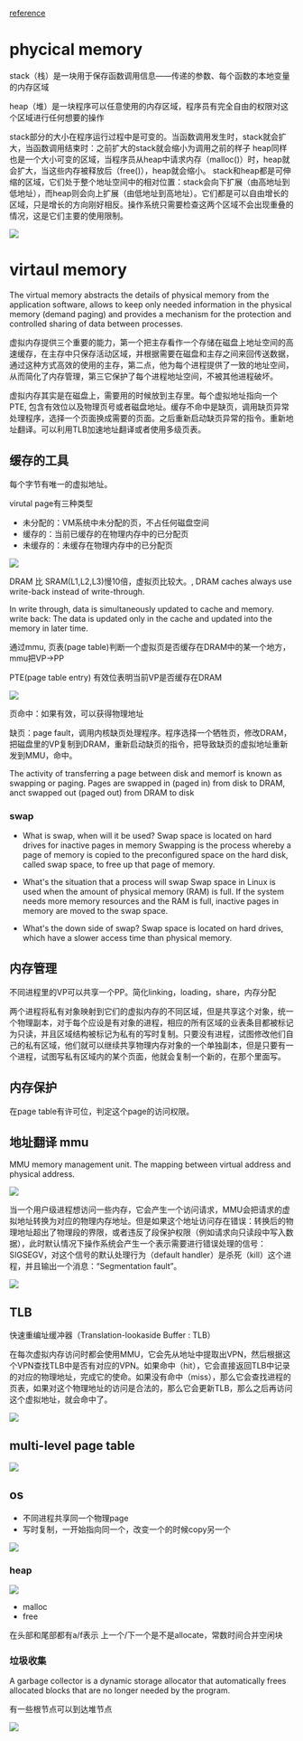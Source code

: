 
[reference](https://gywbd.github.io/posts/2016/1/segmentation-fault.html)

# phycical memory


stack（栈）是一块用于保存函数调用信息——传递的参数、每个函数的本地变量的内存区域

heap（堆）是一块程序可以任意使用的内存区域，程序员有完全自由的权限对这个区域进行任何想要的操作

stack部分的大小在程序运行过程中是可变的。当函数调用发生时，stack就会扩大，当函数调用结束时：之前扩大的stack就会缩小为调用之前的样子
heap同样也是一个大小可变的区域，当程序员从heap中请求内存（malloc()）时，heap就会扩大，当这些内存被释放后（free()），heap就会缩小。
stack和heap都是可伸缩的区域，它们处于整个地址空间中的相对位置：stack会向下扩展（由高地址到低地址），而heap则会向上扩展（由低地址到高地址）。它们都是可以自由增长的区域，只是增长的方向刚好相反。操作系统只需要检查这两个区域不会出现重叠的情况，这是它们主要的使用限制。

![](/assets/images/2021-04-05-23-02-01.png)

# virtaul memory

The virtual memory abstracts the details of physical memory from the application software, allows to keep only needed information in the physical memory (demand paging) and provides a mechanism for the protection and controlled sharing of data between processes.

虚拟内存提供三个重要的能力，第一个把主存看作一个存储在磁盘上地址空间的高速缓存，在主存中只保存活动区域，并根据需要在磁盘和主存之间来回传送数据，通过这种方式高效的使用的主存，第二点，他为每个进程提供了一致的地址空间，从而简化了内存管理，第三它保护了每个进程地址空间，不被其他进程破坏。

虚拟内存其实是在磁盘上，需要用的时候放到主存里。每个虚拟地址指向一个PTE, 包含有效位以及物理页号或者磁盘地址。缓存不命中是缺页，调用缺页异常处理程序，选择一个页面换成需要的页面。之后重新启动缺页异常的指令。重新地址翻译。可以利用TLB加速地址翻译或者使用多级页表。

## 缓存的工具

每个字节有唯一的虚拟地址。

virutal page有三种类型

- 未分配的：VM系统中未分配的页，不占任何磁盘空间
- 缓存的：当前已缓存的在物理内存中的已分配页
- 未缓存的：未缓存在物理内存中的已分配页

![](/assets/images/2021-05-03-19-20-38.png)

DRAM 比 SRAM(L1,L2,L3)慢10倍，虚拟页比较大。, DRAM caches always use write-back instead of write-through.

In write through, data is simultaneously updated to cache and memory. 
write back: The data is updated only in the cache and updated into the memory in later time. 

通过mmu, 页表(page table)判断一个虚拟页是否缓存在DRAM中的某一个地方，mmu把VP->PP

PTE(page table entry) 有效位表明当前VP是否缓存在DRAM

![](/assets/images/2021-05-03-19-25-39.png)

页命中：如果有效，可以获得物理地址

缺页：page fault，调用内核缺页处理程序。程序选择一个牺牲页，修改DRAM，把磁盘里的VP复制到DRAM，重新启动缺页的指令，把导致缺页的虚拟地址重新发到MMU，命中。

The activity of transferring a page between disk and memorf is known as swapping or paging. Pages are swapped in (paged in) from disk to DRAM, anct swapped out (paged out) from DRAM to disk
### swap

- What is swap, when will it be used?
Swap space is located on hard drives for inactive pages in memory
Swapping is the process whereby a page of memory is copied to the preconfigured space on the hard disk,
called swap space, to free up that page of memory.

- What's the situation that a process will swap
Swap space in Linux is used when the amount of physical memory (RAM) is full.
If the system needs more memory resources and the RAM is full,
inactive pages in memory are moved to the swap space.

- What's the down side of swap?
Swap space is located on hard drives, which have a slower access time than physical memory.
 
## 内存管理

不同进程里的VP可以共享一个PP。简化linking，loading，share，内存分配

两个进程将私有对象映射到它们的虚拟内存的不同区域，但是共享这个对象，统一个物理副本，对于每个应设是有对象的进程，相应的所有区域的业表条目都被标记为只读，并且区域结构被标记为私有的写时复制。只要没有进程，试图修改他们自己的私有区域，他们就可以继续共享物理内存对象的一个单独副本，但是只要有一个进程，试图写私有区域内的某个页面，他就会复制一个新的，在那个里面写。

## 内存保护

在page table有许可位，判定这个page的访问权限。

## 地址翻译 mmu

MMU memory management unit.
The mapping between virtual address and physical address.

![](/assets/images/2021-04-05-22-38-37.png)

当一个用户级进程想访问一些内存，它会产生一个访问请求，MMU会把请求的虚拟地址转换为对应的物理内存地址。但是如果这个地址访问存在错误：转换后的物理地址超出了物理段的界限，或者违反了段保护权限（例如请求向只读段中写入数据），此时默认情况下操作系统会产生一个表示需要进行错误处理的信号：SIGSEGV，对这个信号的默认处理行为（default handler）是杀死（kill）这个进程，并且输出一个消息：“Segmentation fault”。

![](/assets/images/2021-05-03-19-35-51.png)
## TLB

快速重编址缓冲器（Translation-lookaside Buffer : TLB）

在每次虚拟内存访问时都会使用MMU，它会先从地址中提取出VPN，然后根据这个VPN查找TLB中是否有对应的VPN。如果命中（hit），它会直接返回TLB中记录的对应的物理地址，完成它的使命。如果没有命中（miss），那么它会查找进程的页表，如果对这个物理地址的访问是合法的，那么它会更新TLB，那么之后再访问这个虚拟地址，就会命中了。

![](/assets/images/2021-05-03-19-36-10.png)

## multi-level page table

![](/assets/images/2021-05-03-19-42-35.png)

## os

- 不同进程共享同一个物理page
- 写时复制，一开始指向同一个，改变一个的时候copy另一个

![](/assets/images/2021-05-03-19-46-33.png)

### heap

![](/assets/images/2021-05-03-19-47-09.png)

- malloc
- free

在头部和尾部都有a/f表示 上一个/下一个是不是allocate，常数时间合并空闲块

### 垃圾收集

A garbage collector is a dynamic storage allocator that automatically frees allocated blocks that are no longer needed by the program.

有一些根节点可以到达堆节点

![](/assets/images/2021-05-03-19-50-10.png)
